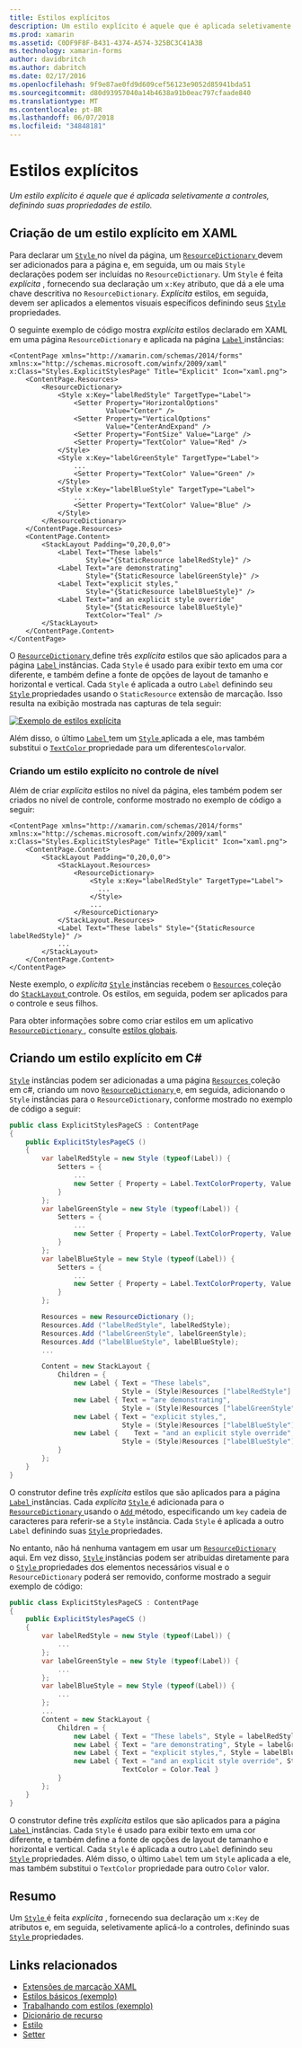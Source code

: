 ```yaml
---
title: Estilos explícitos
description: Um estilo explícito é aquele que é aplicada seletivamente a controles, definindo suas propriedades de estilo.
ms.prod: xamarin
ms.assetid: C0DF9F8F-B431-4374-A574-325BC3C41A3B
ms.technology: xamarin-forms
author: davidbritch
ms.author: dabritch
ms.date: 02/17/2016
ms.openlocfilehash: 9f9e87ae0fd9d609cef56123e9052d85941bda51
ms.sourcegitcommit: d80d93957040a14b4638a91b0eac797cfaade840
ms.translationtype: MT
ms.contentlocale: pt-BR
ms.lasthandoff: 06/07/2018
ms.locfileid: "34848181"
---
```

# <a name="explicit-styles"></a>Estilos explícitos

_Um estilo explícito é aquele que é aplicada seletivamente a controles, definindo suas propriedades de estilo._

## <a name="creating-an-explicit-style-in-xaml"></a>Criação de um estilo explícito em XAML

Para declarar um [ `Style` ](https://developer.xamarin.com/api/type/Xamarin.Forms.Style/) no nível da página, um [ `ResourceDictionary` ](https://developer.xamarin.com/api/type/Xamarin.Forms.ResourceDictionary/) devem ser adicionados para a página e, em seguida, um ou mais `Style` declarações podem ser incluídas no `ResourceDictionary`. Um `Style` é feita *explícita* , fornecendo sua declaração um `x:Key` atributo, que dá a ele uma chave descritiva no `ResourceDictionary`. *Explícita* estilos, em seguida, devem ser aplicados a elementos visuais específicos definindo seus [ `Style` ](https://developer.xamarin.com/api/property/Xamarin.Forms.VisualElement.Style/) propriedades.

O seguinte exemplo de código mostra *explícita* estilos declarado em XAML em uma página `ResourceDictionary` e aplicada na página [ `Label` ](https://developer.xamarin.com/api/type/Xamarin.Forms.Label/) instâncias:

```xaml
<ContentPage xmlns="http://xamarin.com/schemas/2014/forms" xmlns:x="http://schemas.microsoft.com/winfx/2009/xaml" x:Class="Styles.ExplicitStylesPage" Title="Explicit" Icon="xaml.png">
    <ContentPage.Resources>
        <ResourceDictionary>
            <Style x:Key="labelRedStyle" TargetType="Label">
                <Setter Property="HorizontalOptions"
                        Value="Center" />
                <Setter Property="VerticalOptions"
                        Value="CenterAndExpand" />
                <Setter Property="FontSize" Value="Large" />
                <Setter Property="TextColor" Value="Red" />
            </Style>
            <Style x:Key="labelGreenStyle" TargetType="Label">
                ...
                <Setter Property="TextColor" Value="Green" />
            </Style>
            <Style x:Key="labelBlueStyle" TargetType="Label">
                ...
                <Setter Property="TextColor" Value="Blue" />
            </Style>
        </ResourceDictionary>
    </ContentPage.Resources>
    <ContentPage.Content>
        <StackLayout Padding="0,20,0,0">
            <Label Text="These labels"
                   Style="{StaticResource labelRedStyle}" />
            <Label Text="are demonstrating"
                   Style="{StaticResource labelGreenStyle}" />
            <Label Text="explicit styles,"
                   Style="{StaticResource labelBlueStyle}" />
            <Label Text="and an explicit style override"
                   Style="{StaticResource labelBlueStyle}"
                   TextColor="Teal" />
        </StackLayout>
    </ContentPage.Content>
</ContentPage>
```

O [ `ResourceDictionary` ](https://developer.xamarin.com/api/type/Xamarin.Forms.ResourceDictionary/) define três *explícita* estilos que são aplicados para a página [ `Label` ](https://developer.xamarin.com/api/type/Xamarin.Forms.Label/) instâncias. Cada `Style` é usado para exibir texto em uma cor diferente, e também define a fonte de opções de layout de tamanho e horizontal e vertical. Cada `Style` é aplicada a outro `Label` definindo seu [ `Style` ](https://developer.xamarin.com/api/property/Xamarin.Forms.VisualElement.Style/) propriedades usando o `StaticResource` extensão de marcação. Isso resulta na exibição mostrada nas capturas de tela seguir:

[![](explicit-images/explicit-styles.png "Exemplo de estilos explícita")](explicit-images/explicit-styles-large.png#lightbox "estilos explícita de exemplo")

Além disso, o último [ `Label` ](https://developer.xamarin.com/api/type/Xamarin.Forms.Label/) tem um [ `Style` ](https://developer.xamarin.com/api/type/Xamarin.Forms.Style/) aplicada a ele, mas também substitui o [ `TextColor` ](https://developer.xamarin.com/api/property/Xamarin.Forms.Label.TextColor/) propriedade para um diferentes`Color`valor.

### <a name="creating-an-explicit-style-at-the-control-level"></a>Criando um estilo explícito no controle de nível

Além de criar *explícita* estilos no nível da página, eles também podem ser criados no nível de controle, conforme mostrado no exemplo de código a seguir:

```xaml
<ContentPage xmlns="http://xamarin.com/schemas/2014/forms" xmlns:x="http://schemas.microsoft.com/winfx/2009/xaml" x:Class="Styles.ExplicitStylesPage" Title="Explicit" Icon="xaml.png">
    <ContentPage.Content>
        <StackLayout Padding="0,20,0,0">
            <StackLayout.Resources>
                <ResourceDictionary>
                    <Style x:Key="labelRedStyle" TargetType="Label">
                      ...
                    </Style>
                    ...
                </ResourceDictionary>
            </StackLayout.Resources>
            <Label Text="These labels" Style="{StaticResource labelRedStyle}" />
            ...
        </StackLayout>
    </ContentPage.Content>
</ContentPage>
```

Neste exemplo, o *explícita* [ `Style` ](https://developer.xamarin.com/api/type/Xamarin.Forms.Style/) instâncias recebem o [ `Resources` ](https://developer.xamarin.com/api/property/Xamarin.Forms.VisualElement.Resources/) coleção do [ `StackLayout` ](https://developer.xamarin.com/api/type/Xamarin.Forms.StackLayout/) controle. Os estilos, em seguida, podem ser aplicados para o controle e seus filhos.

Para obter informações sobre como criar estilos em um aplicativo [ `ResourceDictionary` ](https://developer.xamarin.com/api/type/Xamarin.Forms.ResourceDictionary/), consulte [estilos globais](~/xamarin-forms/user-interface/styles/application.md).

## <a name="creating-an-explicit-style-in-c35"></a>Criando um estilo explícito em C&#35;

[`Style`](https://developer.xamarin.com/api/type/Xamarin.Forms.Style/) instâncias podem ser adicionadas a uma página [ `Resources` ](https://developer.xamarin.com/api/property/Xamarin.Forms.VisualElement.Resources/) coleção em c#, criando um novo [ `ResourceDictionary` ](https://developer.xamarin.com/api/type/Xamarin.Forms.ResourceDictionary/)e, em seguida, adicionando o `Style` instâncias para o `ResourceDictionary`, conforme mostrado no exemplo de código a seguir:

```csharp
public class ExplicitStylesPageCS : ContentPage
{
    public ExplicitStylesPageCS ()
    {
        var labelRedStyle = new Style (typeof(Label)) {
            Setters = {
                ...
                new Setter { Property = Label.TextColorProperty, Value = Color.Red    }
            }
        };
        var labelGreenStyle = new Style (typeof(Label)) {
            Setters = {
                ...
                new Setter { Property = Label.TextColorProperty, Value = Color.Green }
            }
        };
        var labelBlueStyle = new Style (typeof(Label)) {
            Setters = {
                ...
                new Setter { Property = Label.TextColorProperty, Value = Color.Blue }
            }
        };

        Resources = new ResourceDictionary ();
        Resources.Add ("labelRedStyle", labelRedStyle);
        Resources.Add ("labelGreenStyle", labelGreenStyle);
        Resources.Add ("labelBlueStyle", labelBlueStyle);
        ...

        Content = new StackLayout {
            Children = {
                new Label { Text = "These labels",
                            Style = (Style)Resources ["labelRedStyle"] },
                new Label { Text = "are demonstrating",
                            Style = (Style)Resources ["labelGreenStyle"] },
                new Label { Text = "explicit styles,",
                            Style = (Style)Resources ["labelBlueStyle"] },
                new Label {    Text = "and an explicit style override",
                            Style = (Style)Resources ["labelBlueStyle"], TextColor = Color.Teal }
            }
        };
    }
}
```

O construtor define três *explícita* estilos que são aplicados para a página [ `Label` ](https://developer.xamarin.com/api/type/Xamarin.Forms.Label/) instâncias. Cada *explícita* [ `Style` ](https://developer.xamarin.com/api/type/Xamarin.Forms.Style/) é adicionada para o [ `ResourceDictionary` ](https://developer.xamarin.com/api/type/Xamarin.Forms.ResourceDictionary/) usando o [ `Add` ](https://developer.xamarin.com/api/member/Xamarin.Forms.ResourceDictionary.Add/p/System.String/System.Object/) método, especificando um `key` cadeia de caracteres para referir-se a `Style` instância. Cada `Style` é aplicada a outro `Label` definindo suas [ `Style` ](https://developer.xamarin.com/api/property/Xamarin.Forms.VisualElement.Style/) propriedades.

No entanto, não há nenhuma vantagem em usar um [ `ResourceDictionary` ](https://developer.xamarin.com/api/type/Xamarin.Forms.ResourceDictionary/) aqui. Em vez disso, [ `Style` ](https://developer.xamarin.com/api/type/Xamarin.Forms.Style/) instâncias podem ser atribuídas diretamente para o [ `Style` ](https://developer.xamarin.com/api/property/Xamarin.Forms.VisualElement.Style/) propriedades dos elementos necessários visual e o `ResourceDictionary` poderá ser removido, conforme mostrado a seguir exemplo de código:

```csharp
public class ExplicitStylesPageCS : ContentPage
{
    public ExplicitStylesPageCS ()
    {
        var labelRedStyle = new Style (typeof(Label)) {
            ...
        };
        var labelGreenStyle = new Style (typeof(Label)) {
            ...
        };
        var labelBlueStyle = new Style (typeof(Label)) {
            ...
        };
        ...
        Content = new StackLayout {
            Children = {
                new Label { Text = "These labels", Style = labelRedStyle },
                new Label { Text = "are demonstrating", Style = labelGreenStyle },
                new Label { Text = "explicit styles,", Style = labelBlueStyle },
                new Label { Text = "and an explicit style override", Style = labelBlueStyle,
                            TextColor = Color.Teal }
            }
        };
    }
}
```

O construtor define três *explícita* estilos que são aplicados para a página [ `Label` ](https://developer.xamarin.com/api/type/Xamarin.Forms.Label/) instâncias. Cada `Style` é usado para exibir texto em uma cor diferente, e também define a fonte de opções de layout de tamanho e horizontal e vertical. Cada `Style` é aplicada a outro `Label` definindo seu [ `Style` ](https://developer.xamarin.com/api/property/Xamarin.Forms.VisualElement.Style/) propriedades. Além disso, o último `Label` tem um `Style` aplicada a ele, mas também substitui o `TextColor` propriedade para outro `Color` valor.

## <a name="summary"></a>Resumo

Um [ `Style` ](https://developer.xamarin.com/api/type/Xamarin.Forms.Style/) é feita *explícita* , fornecendo sua declaração um `x:Key` de atributos e, em seguida, seletivamente aplicá-lo a controles, definindo suas [ `Style` ](https://developer.xamarin.com/api/property/Xamarin.Forms.VisualElement.Style/) propriedades.



## <a name="related-links"></a>Links relacionados

- [Extensões de marcação XAML](~/xamarin-forms/xaml/xaml-basics/xaml-markup-extensions.md)
- [Estilos básicos (exemplo)](https://developer.xamarin.com/samples/xamarin-forms/UserInterface/Styles/BasicStyles/)
- [Trabalhando com estilos (exemplo)](https://developer.xamarin.com/samples/xamarin-forms/WorkingWithStyles/)
- [Dicionário de recurso](https://developer.xamarin.com/api/type/Xamarin.Forms.ResourceDictionary/)
- [Estilo](https://developer.xamarin.com/api/type/Xamarin.Forms.Style/)
- [Setter](https://developer.xamarin.com/api/type/Xamarin.Forms.Setter/)
